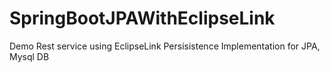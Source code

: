 # SpringBootJPAWithEclipseLink
Demo Rest service using EclipseLink Persisistence Implementation for JPA, Mysql DB
